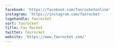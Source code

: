 ```yaml
---
facebook: 'https://facebook.com/faxrocketonline'
instagram: 'https://instagram.com/faxrocket'
logohandle: faxrocket
sort: faxrocket
title: Fax Rocket
twitter: faxrocket
website: 'https://www.faxrocket.com/'
---
```

